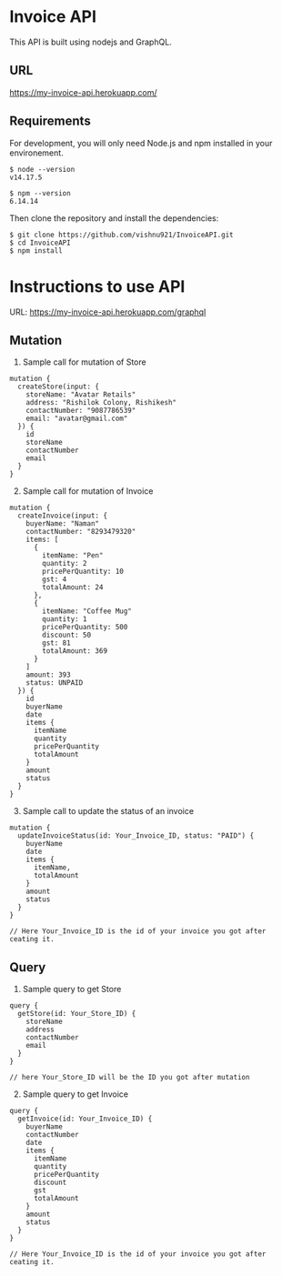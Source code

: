 # Invoice API

This API is built using nodejs and GraphQL.

## URL

https://my-invoice-api.herokuapp.com/

## Requirements

For development, you will only need Node.js and npm installed in your environement.

```
$ node --version
v14.17.5

$ npm --version
6.14.14
```

Then clone the repository and install the dependencies:

```
$ git clone https://github.com/vishnu921/InvoiceAPI.git
$ cd InvoiceAPI
$ npm install
```

# Instructions to use API

URL: https://my-invoice-api.herokuapp.com/graphql

## Mutation
1. Sample call for mutation of Store
```
mutation {
  createStore(input: {
    storeName: "Avatar Retails"
    address: "Rishilok Colony, Rishikesh"
    contactNumber: "9087786539"
    email: "avatar@gmail.com"
  }) {
    id
    storeName
    contactNumber
    email
  }
}
```

2. Sample call for mutation of Invoice
```
mutation {
  createInvoice(input: {
    buyerName: "Naman"
    contactNumber: "8293479320"
    items: [
      {
        itemName: "Pen"
        quantity: 2
        pricePerQuantity: 10
        gst: 4
        totalAmount: 24
      },
      {
        itemName: "Coffee Mug"
        quantity: 1
        pricePerQuantity: 500
        discount: 50
        gst: 81
        totalAmount: 369
      }
    ]
    amount: 393
    status: UNPAID
  }) {
    id
    buyerName
    date
    items {
      itemName
      quantity
      pricePerQuantity
      totalAmount
    }
    amount
    status
  }
}
```

3. Sample call to update the status of an invoice
```
mutation {
  updateInvoiceStatus(id: Your_Invoice_ID, status: "PAID") {
    buyerName
	date
    items {
      itemName,
      totalAmount
    }
    amount
    status
  }
}

// Here Your_Invoice_ID is the id of your invoice you got after ceating it.
```

## Query
1. Sample query to get Store
```
query {
  getStore(id: Your_Store_ID) {
    storeName
    address
    contactNumber
    email
  }
}

// here Your_Store_ID will be the ID you got after mutation
```

2. Sample query to get Invoice
```
query {
  getInvoice(id: Your_Invoice_ID) {
    buyerName
    contactNumber
    date
    items {
      itemName
      quantity
      pricePerQuantity
      discount
      gst
      totalAmount
    }
    amount
    status
  }
}

// Here Your_Invoice_ID is the id of your invoice you got after ceating it.
```